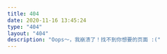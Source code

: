 ```yaml
---
title: 404
date: 2020-11-16 13:45:24
type: "404"
layout: "404"
description: "Oops～，我崩溃了！找不到你想要的页面 :("
---
```

